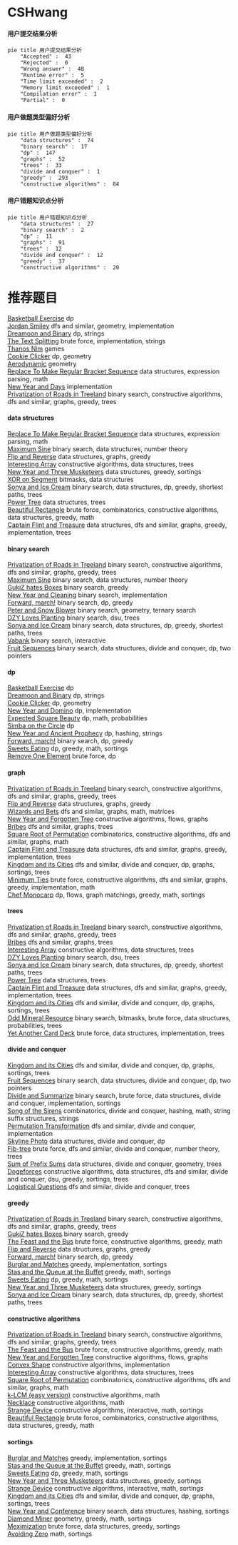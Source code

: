 # CSHwang
<!-- tabs:start -->
#### **用户提交结果分析**

```mermaid
pie title 用户提交结果分析
    "Accepted" :  43
    "Rejected" :  0
    "Wrong answer" :  48
    "Runtime error" :  5
    "Time limit exceeded" :  2
    "Memory limit exceeded" :  1
    "Compilation error" :  1
    "Partial" :  0
```
#### **用户做题类型偏好分析**

```mermaid
pie title 用户做题类型偏好分析
    "data structures" :  74
    "binary search" :  17
    "dp" :  147
    "graphs" :  52
    "trees" :  33
    "divide and conquer" :  1
    "greedy" :  293
    "constructive algorithms" :  84
```
#### **用户错题知识点分析**

```mermaid
pie title 用户错题知识点分析
    "data structures" :  27
    "binary search" :  2
    "dp" :  11
    "graphs" :  91
    "trees" :  12
    "divide and conquer" :  12
    "greedy" :  37
    "constructive algorithms" :  20
```
<!-- tabs:end -->
# 推荐题目
[Basketball Exercise](http://codeforces.com/problemset/problem/1195/C)		dp		  
[Jordan Smiley](http://codeforces.com/problemset/problem/1331/E)		dfs and similar,
                        geometry,
                        implementation		  
[Dreamoon and Binary](http://codeforces.com/problemset/problem/477/D)		dp,
                        strings		  
[The Text Splitting](http://codeforces.com/problemset/problem/612/A)		brute force,
                        implementation,
                        strings		  
[Thanos Nim](https://codeforces.com/contest/1162/problem/E)		games		  
[Cookie Clicker](http://codeforces.com/problemset/problem/377/E)		dp,
                        geometry		  
[Aerodynamic](https://codeforces.com/contest/1300/problem/D)		geometry		  
[Replace To Make Regular Bracket Sequence](http://codeforces.com/problemset/problem/612/C)		data structures,
                        expression parsing,
                        math		  
[New Year and Days](http://codeforces.com/problemset/problem/611/A)		implementation		  
[Privatization of Roads in Treeland](http://codeforces.com/problemset/problem/1141/G)		binary search,
                        constructive algorithms,
                        dfs and similar,
                        graphs,
                        greedy,
                        trees		  
<!-- tabs:start -->
#### **data structures**
[Replace To Make Regular Bracket Sequence](http://codeforces.com/problemset/problem/612/C)		data structures,
                        expression parsing,
                        math		  
[Maximum Sine](http://codeforces.com/problemset/problem/1182/F)		binary search,
                        data structures,
                        number theory		  
[Flip and Reverse](https://codeforces.com/contest/1459/problem/F)		data structures,
                        graphs,
                        greedy		  
[Interesting Array](http://codeforces.com/problemset/problem/482/B)		constructive algorithms,
                        data structures,
                        trees		  
[New Year and Three Musketeers](http://codeforces.com/problemset/problem/611/E)		data structures,
                        greedy,
                        sortings		  
[XOR on Segment](http://codeforces.com/problemset/problem/242/E)		bitmasks,
                        data structures		  
[Sonya and Ice Cream](http://codeforces.com/problemset/problem/1004/E)		binary search,
                        data structures,
                        dp,
                        greedy,
                        shortest paths,
                        trees		  
[Power Tree](http://codeforces.com/problemset/problem/607/D)		data structures,
                        trees		  
[Beautiful Rectangle](http://codeforces.com/problemset/problem/1276/C)		brute force,
                        combinatorics,
                        constructive algorithms,
                        data structures,
                        greedy,
                        math		  
[Captain Flint and Treasure](http://codeforces.com/problemset/problem/1388/D)		data structures,
                        dfs and similar,
                        graphs,
                        greedy,
                        implementation,
                        trees		  
#### **binary search**
[Privatization of Roads in Treeland](http://codeforces.com/problemset/problem/1141/G)		binary search,
                        constructive algorithms,
                        dfs and similar,
                        graphs,
                        greedy,
                        trees		  
[Maximum Sine](http://codeforces.com/problemset/problem/1182/F)		binary search,
                        data structures,
                        number theory		  
[GukiZ hates Boxes](http://codeforces.com/problemset/problem/551/C)		binary search,
                        greedy		  
[New Year and Cleaning](http://codeforces.com/problemset/problem/611/F)		binary search,
                        implementation		  
[Forward, march!](http://codeforces.com/problemset/problem/11/E)		binary search,
                        dp,
                        greedy		  
[Peter and Snow Blower](http://codeforces.com/problemset/problem/613/A)		binary search,
                        geometry,
                        ternary search		  
[DZY Loves Planting](http://codeforces.com/problemset/problem/444/E)		binary search,
                        dsu,
                        trees		  
[Sonya and Ice Cream](http://codeforces.com/problemset/problem/1004/E)		binary search,
                        data structures,
                        dp,
                        greedy,
                        shortest paths,
                        trees		  
[Vabank](https://codeforces.com/contest/1483/problem/E)		binary search,
                        interactive		  
[Fruit Sequences](http://codeforces.com/problemset/problem/1428/F)		binary search,
                        data structures,
                        divide and conquer,
                        dp,
                        two pointers		  
#### **dp**
[Basketball Exercise](http://codeforces.com/problemset/problem/1195/C)		dp		  
[Dreamoon and Binary](http://codeforces.com/problemset/problem/477/D)		dp,
                        strings		  
[Cookie Clicker](http://codeforces.com/problemset/problem/377/E)		dp,
                        geometry		  
[New Year and Domino](http://codeforces.com/problemset/problem/611/C)		dp,
                        implementation		  
[Expected Square Beauty](http://codeforces.com/problemset/problem/1187/F)		dp,
                        math,
                        probabilities		  
[Simba on the Circle](http://codeforces.com/problemset/problem/612/F)		dp		  
[New Year and Ancient Prophecy](http://codeforces.com/problemset/problem/611/D)		dp,
                        hashing,
                        strings		  
[Forward, march!](http://codeforces.com/problemset/problem/11/E)		binary search,
                        dp,
                        greedy		  
[Sweets Eating](http://codeforces.com/problemset/problem/1253/C)		dp,
                        greedy,
                        math,
                        sortings		  
[Remove One Element](http://codeforces.com/problemset/problem/1272/D)		brute force,
                        dp		  
#### **graph**
[Privatization of Roads in Treeland](http://codeforces.com/problemset/problem/1141/G)		binary search,
                        constructive algorithms,
                        dfs and similar,
                        graphs,
                        greedy,
                        trees		  
[Flip and Reverse](https://codeforces.com/contest/1459/problem/F)		data structures,
                        graphs,
                        greedy		  
[Wizards and Bets](http://codeforces.com/problemset/problem/167/E)		dfs and similar,
                        graphs,
                        math,
                        matrices		  
[New Year  and Forgotten Tree](http://codeforces.com/problemset/problem/611/H)		constructive algorithms,
                        flows,
                        graphs		  
[Bribes](http://codeforces.com/problemset/problem/575/B)		dfs and similar,
                        graphs,
                        trees		  
[Square Root of Permutation](http://codeforces.com/problemset/problem/612/E)		combinatorics,
                        constructive algorithms,
                        dfs and similar,
                        graphs,
                        math		  
[Captain Flint and Treasure](http://codeforces.com/problemset/problem/1388/D)		data structures,
                        dfs and similar,
                        graphs,
                        greedy,
                        implementation,
                        trees		  
[Kingdom and its Cities](http://codeforces.com/problemset/problem/613/D)		dfs and similar,
                        divide and conquer,
                        dp,
                        graphs,
                        sortings,
                        trees		  
[Minimum Ties](http://codeforces.com/problemset/problem/1487/C)		brute force,
                        constructive algorithms,
                        dfs and similar,
                        graphs,
                        greedy,
                        implementation,
                        math		  
[Chef Monocarp](http://codeforces.com/problemset/problem/1437/C)		dp,
                        flows,
                        graph matchings,
                        greedy,
                        math,
                        sortings		  
#### **trees**
[Privatization of Roads in Treeland](http://codeforces.com/problemset/problem/1141/G)		binary search,
                        constructive algorithms,
                        dfs and similar,
                        graphs,
                        greedy,
                        trees		  
[Bribes](http://codeforces.com/problemset/problem/575/B)		dfs and similar,
                        graphs,
                        trees		  
[Interesting Array](http://codeforces.com/problemset/problem/482/B)		constructive algorithms,
                        data structures,
                        trees		  
[DZY Loves Planting](http://codeforces.com/problemset/problem/444/E)		binary search,
                        dsu,
                        trees		  
[Sonya and Ice Cream](http://codeforces.com/problemset/problem/1004/E)		binary search,
                        data structures,
                        dp,
                        greedy,
                        shortest paths,
                        trees		  
[Power Tree](http://codeforces.com/problemset/problem/607/D)		data structures,
                        trees		  
[Captain Flint and Treasure](http://codeforces.com/problemset/problem/1388/D)		data structures,
                        dfs and similar,
                        graphs,
                        greedy,
                        implementation,
                        trees		  
[Kingdom and its Cities](http://codeforces.com/problemset/problem/613/D)		dfs and similar,
                        divide and conquer,
                        dp,
                        graphs,
                        sortings,
                        trees		  
[Odd Mineral Resource](http://codeforces.com/problemset/problem/1479/D)		binary search,
                        bitmasks,
                        brute force,
                        data structures,
                        probabilities,
                        trees		  
[Yet Another Card Deck](http://codeforces.com/problemset/problem/1511/C)		brute force,
                        data structures,
                        implementation,
                        trees		  
#### **divide and conquer**
[Kingdom and its Cities](http://codeforces.com/problemset/problem/613/D)		dfs and similar,
                        divide and conquer,
                        dp,
                        graphs,
                        sortings,
                        trees		  
[Fruit Sequences](http://codeforces.com/problemset/problem/1428/F)		binary search,
                        data structures,
                        divide and conquer,
                        dp,
                        two pointers		  
[Divide and Summarize](http://codeforces.com/problemset/problem/1461/D)		binary search,
                        brute force,
                        data structures,
                        divide and conquer,
                        implementation,
                        sortings		  
[Song of the Sirens](http://codeforces.com/problemset/problem/1466/G)		combinatorics,
                        divide and conquer,
                        hashing,
                        math,
                        string suffix structures,
                        strings		  
[Permutation Transformation](http://codeforces.com/problemset/problem/1490/D)		dfs and similar,
                        divide and conquer,
                        implementation		  
[Skyline Photo](https://codeforces.com/contest/1483/problem/C)		data structures,
                        divide and conquer,
                        dp		  
[Fib-tree](http://codeforces.com/problemset/problem/1491/E)		brute force,
                        dfs and similar,
                        divide and conquer,
                        number theory,
                        trees		  
[Sum of Prefix Sums](http://codeforces.com/problemset/problem/1303/G)		data structures,
                        divide and conquer,
                        geometry,
                        trees		  
[Dogeforces](http://codeforces.com/problemset/problem/1494/D)		constructive algorithms,
                        data structures,
                        dfs and similar,
                        divide and conquer,
                        dsu,
                        greedy,
                        sortings,
                        trees		  
[Logistical Questions](http://codeforces.com/problemset/problem/566/C)		dfs and similar,
                        divide and conquer,
                        trees		  
#### **greedy**
[Privatization of Roads in Treeland](http://codeforces.com/problemset/problem/1141/G)		binary search,
                        constructive algorithms,
                        dfs and similar,
                        graphs,
                        greedy,
                        trees		  
[GukiZ hates Boxes](http://codeforces.com/problemset/problem/551/C)		binary search,
                        greedy		  
[The Feast and the Bus](http://codeforces.com/problemset/problem/1250/B)		brute force,
                        constructive algorithms,
                        greedy,
                        math		  
[Flip and Reverse](https://codeforces.com/contest/1459/problem/F)		data structures,
                        graphs,
                        greedy		  
[Forward, march!](http://codeforces.com/problemset/problem/11/E)		binary search,
                        dp,
                        greedy		  
[Burglar and Matches](http://codeforces.com/problemset/problem/16/B)		greedy,
                        implementation,
                        sortings		  
[Stas and the Queue at the Buffet](http://codeforces.com/problemset/problem/1151/D)		greedy,
                        math,
                        sortings		  
[Sweets Eating](http://codeforces.com/problemset/problem/1253/C)		dp,
                        greedy,
                        math,
                        sortings		  
[New Year and Three Musketeers](http://codeforces.com/problemset/problem/611/E)		data structures,
                        greedy,
                        sortings		  
[Sonya and Ice Cream](http://codeforces.com/problemset/problem/1004/E)		binary search,
                        data structures,
                        dp,
                        greedy,
                        shortest paths,
                        trees		  
#### **constructive algorithms**
[Privatization of Roads in Treeland](http://codeforces.com/problemset/problem/1141/G)		binary search,
                        constructive algorithms,
                        dfs and similar,
                        graphs,
                        greedy,
                        trees		  
[The Feast and the Bus](http://codeforces.com/problemset/problem/1250/B)		brute force,
                        constructive algorithms,
                        greedy,
                        math		  
[New Year  and Forgotten Tree](http://codeforces.com/problemset/problem/611/H)		constructive algorithms,
                        flows,
                        graphs		  
[Convex Shape](http://codeforces.com/problemset/problem/275/B)		constructive algorithms,
                        implementation		  
[Interesting Array](http://codeforces.com/problemset/problem/482/B)		constructive algorithms,
                        data structures,
                        trees		  
[Square Root of Permutation](http://codeforces.com/problemset/problem/612/E)		combinatorics,
                        constructive algorithms,
                        dfs and similar,
                        graphs,
                        math		  
[k-LCM (easy version)](http://codeforces.com/problemset/problem/1497/C1)		constructive algorithms,
                        math		  
[Necklace](http://codeforces.com/problemset/problem/613/C)		constructive algorithms,
                        math		  
[Strange Device](http://codeforces.com/problemset/problem/1270/D)		constructive algorithms,
                        interactive,
                        math,
                        sortings		  
[Beautiful Rectangle](http://codeforces.com/problemset/problem/1276/C)		brute force,
                        combinatorics,
                        constructive algorithms,
                        data structures,
                        greedy,
                        math		  
#### **sortings**
[Burglar and Matches](http://codeforces.com/problemset/problem/16/B)		greedy,
                        implementation,
                        sortings		  
[Stas and the Queue at the Buffet](http://codeforces.com/problemset/problem/1151/D)		greedy,
                        math,
                        sortings		  
[Sweets Eating](http://codeforces.com/problemset/problem/1253/C)		dp,
                        greedy,
                        math,
                        sortings		  
[New Year and Three Musketeers](http://codeforces.com/problemset/problem/611/E)		data structures,
                        greedy,
                        sortings		  
[Strange Device](http://codeforces.com/problemset/problem/1270/D)		constructive algorithms,
                        interactive,
                        math,
                        sortings		  
[Kingdom and its Cities](http://codeforces.com/problemset/problem/613/D)		dfs and similar,
                        divide and conquer,
                        dp,
                        graphs,
                        sortings,
                        trees		  
[New Year and Conference](http://codeforces.com/problemset/problem/1284/D)		binary search,
                        data structures,
                        hashing,
                        sortings		  
[Diamond Miner](https://codeforces.com/contest/1496/problem/C)		geometry,
                        greedy,
                        math,
                        sortings		  
[Meximization](http://codeforces.com/problemset/problem/1497/A)		brute force,
                        data structures,
                        greedy,
                        sortings		  
[Avoiding Zero](http://codeforces.com/problemset/problem/1427/A)		math,
                        sortings		  
<!-- tabs:end -->
